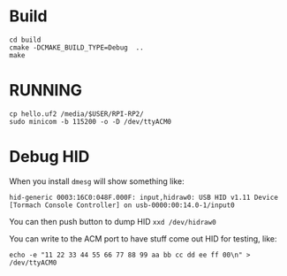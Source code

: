 # Build
```
cd build
cmake -DCMAKE_BUILD_TYPE=Debug  ..
make
```

# RUNNING

```
cp hello.uf2 /media/$USER/RPI-RP2/
sudo minicom -b 115200 -o -D /dev/ttyACM0
```

# Debug HID

When you install  `dmesg` will show something like:

`hid-generic 0003:16C0:048F.000F: input,hidraw0: USB HID v1.11 Device [Tormach Console Controller] on usb-0000:00:14.0-1/input0`

You can then push button to dump HID
`xxd /dev/hidraw0`


You can write to the ACM port to have stuff come out HID for testing, like:

`echo -e "11 22 33 44 55 66 77 88 99 aa bb cc dd ee ff 00\n" > /dev/ttyACM0`
